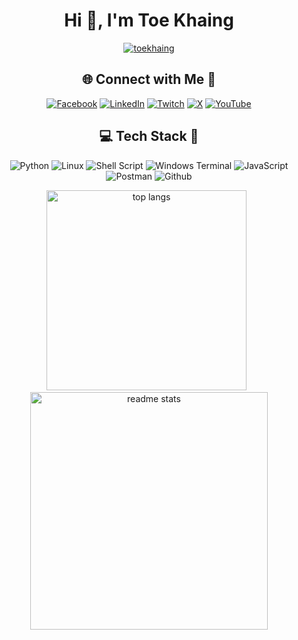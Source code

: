 <div align="center">
<h1 align="center">Hi 👋, I'm Toe Khaing</h1>
<div>
<div align="center">  
<a href="https://github.com/ryo-ma/github-profile-trophy"><img src="https://github-profile-trophy.vercel.app/?username=toekhaing" alt="toekhaing" /></a> </p>
</div>

<div align="center">
  
## 🌐 Connect with Me 🤝

[![Facebook](https://img.shields.io/badge/Facebook-%231877F2.svg?logo=Facebook&logoColor=white)](https://facebook.com/toekhineoo) [![LinkedIn](https://img.shields.io/badge/LinkedIn-%230077B5.svg?logo=linkedin&logoColor=white)](https://www.linkedin.com/in/toekhaingoo/) [![Twitch](https://img.shields.io/badge/Twitch-%239146FF.svg?logo=Twitch&logoColor=white)](https://twitch.tv/technologyhell) [![X](https://img.shields.io/badge/X-black.svg?logo=X&logoColor=white)](https://x.com/toekhaing) [![YouTube](https://img.shields.io/badge/YouTube-%23FF0000.svg?logo=YouTube&logoColor=white)](https://youtube.com/@technologyhell) 

</div>

<div align="center">
  
## 💻 Tech Stack 🎯

![Python](https://img.shields.io/badge/python-3670A0?style=for-the-badge&logo=python&logoColor=ffdd54) ![Linux](https://img.shields.io/badge/Linux-FCC624?style=for-the-badge&logo=linux&logoColor=black) ![Shell Script](https://img.shields.io/badge/shell_script-%23121011.svg?style=for-the-badge&logo=gnu-bash&logoColor=white) ![Windows Terminal](https://img.shields.io/badge/Windows%20Terminal-%234D4D4D.svg?style=for-the-badge&logo=windows-terminal&logoColor=white) ![JavaScript](https://img.shields.io/badge/javascript-%23323330.svg?style=for-the-badge&logo=javascript&logoColor=%23F7DF1E)
![Postman](https://img.shields.io/badge/Postman-FF6C37?style=for-the-badge&logo=postman&logoColor=white) ![Github](https://img.shields.io/badge/GitHub-100000?style=for-the-badge&logo=github&logoColor=white) 
</div>


<div align="center">
<img width="320" src="https://github-readme-stats-salesp07.vercel.app/api/top-langs/?username=toekhaing&hide=HTML&langs_count=8&layout=compact&theme=react&border_radius=10&size_weight=0.5&count_weight=0.5&exclude_repo=github-readme-stats" alt="top langs" /> &nbsp;<img width="380" src="https://github-readme-stats-salesp07.vercel.app/api?username=toekhaing&count_private=true&show_icons=true&theme=react&rank_icon=github&border_radius=10" alt="readme stats" />
</div>

